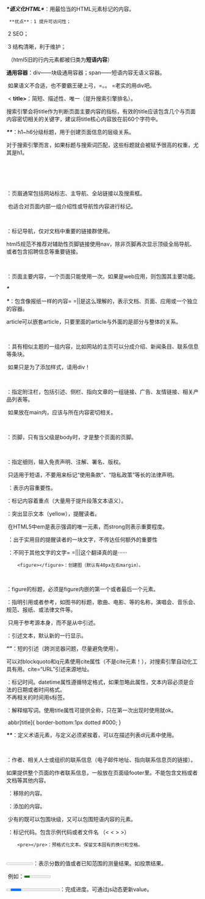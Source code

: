  ***\*语义化HTML\****：用最恰当的HTML元素标记的内容。

   
     **优点**：1 提升可访问性；

​          2 SEO；

​          3 结构清晰，利于维护；



​     （html5旧的行内元素都被归类为**短语内容**）



​      **通用容器**：div——块级通用容器；span——短语内容无语义容器。

​      如果语义不合适，也不要霸王硬上弓，=。。 =老实的用div吧。



​    < **title></title>**：简短、描述性、唯一（提升搜索引擎排名）。

​     搜索引擎会将title作为判断页面主要内容的指标，有效的title应该包含几个与页面内容密切相关的关键字，建议将title核心内容放在前60个字符中。



​     ***\*<hn></hn>\****：h1~h6分级标题，用于创建页面信息的层级关系。

​     对于搜索引擎而言，如果标题与搜索词匹配，这些标题就会被赋予很高的权重，尤其是h1。



​     **<header></header>**：页眉通常包括网站标志、主导航、全站链接以及搜索框。

​    也适合对页面内部一组介绍性或导航性内容进行标记。



​     **<nav></nav>**：标记导航，仅对文档中重要的链接群使用。

​     html5规范不推荐对辅助性页脚链接使用nav，除非页脚再次显示顶级全局导航、或者包含招聘信息等重要链接。



​     **<main></main>**：页面主要内容，一个页面只能使用一次。如果是web应用，则包围其主要功能。



​     ***\*<article></article>\****：包含像报纸一样的内容= =||是这么理解的，表示文档、页面、应用或一个独立的容器。

​     article可以嵌套article，只要里面的article与外面的是部分与整体的关系。



​     **<section></section>**：具有相似主题的一组内容，比如网站的主页可以分成介绍、新闻条目、联系信息等条块。

​     如果只是为了添加样式，请用div！



​     **<aside></aside>**：指定附注栏，包括引述、侧栏、指向文章的一组链接、广告、友情链接、相关产品列表等。

​     如果放在main内，应该与所在内容密切相关。



​     **<footer></footer>**：页脚，只有当父级是body时，才是整个页面的页脚。

​    

​     **<small></small>**：指定细则，输入免责声明、注解、署名、版权。

​     只适用于短语，不要用来标记“使用条款”、“隐私政策”等长的法律声明。



​     **<strong></strong>**：表示内容重要性。

​     **<em></em>**：标记内容着重点（大量用于提升段落文本语义）。

​     **<mark></mark>**：突出显示文本（yellow），提醒读者。

​     在HTML5中em是表示强调的唯一元素，而strong则表示重要程度。

​      <b></b>：出于实用目的提醒读者的一块文字，不传达任何额外的重要性

​      <i></i>：不同于其他文字的文字= =|||这个翻译真的是······



        <figure></figure>：创建图（默认有40px左右margin）。

​    **<figcaption></figcaption>**：figure的标题，必须是figure内嵌的第一个或者最后一个元素。



​    **<cite></cite>**：指明引用或者参考，如图书的标题，歌曲、电影、等的名称，演唱会、音乐会、规范、报纸、或法律文件等。

​    只用于参考源本身，而不是从中引述。

​    **<blockquoto></blockquoto>**：引述文本，默认新的一行显示。

​    **<q></q>**：短的引述（跨浏览器问题，尽量避免使用）。

​     可以对blockquoto和q元素使用cite属性（不是cite元素！），对搜索引擎自动化工具有用。cite=“URL”引述来源地址。



​    **<time></time>**：标记时间。datetime属性遵循特定格式，如果忽略此属性，文本内容必须是合法的日期或者时间格式。   
​    不再相关的时间用s标签。



​    **<abbr></abbr>**：解释缩写词。使用title属性可提供全称，只在第一次出现时使用就ok。

​    abbr[title]{ border-bottom:1px dotted #000; }



​    ***\*<dfn></dfn>\****：定义术语元素，与定义必须紧挨着，可以在描述列表dl元素中使用。



​    **<address></address>**：作者、相关人士或组织的联系信息（电子邮件地址、指向联系信息页的链接）。

​    如果提供整个页面的作者联系信息，一般放在页面级footer里。不能包含文档或者文档等其他内容。



​    **<del></del>**：移除的内容。

​    **<ins></ins>**：添加的内容。

​    少有的既可以包围块级，又可以包围短语内容的元素。



​        <code></code>：标记代码。包含示例代码或者文件名 （< &lt;  > &gt;）

        <pre></pre>：预格式化文本。保留文本固有的换行和空格。



​    
​    **<meter></meter>**：表示分数的值或者已知范围的测量结果。如投票结果。

​    例如：<meter value="0.2" title=”Miles“>20%completed</meter>



​    **<progress></progress>**：完成进度。可通过js动态更新value。